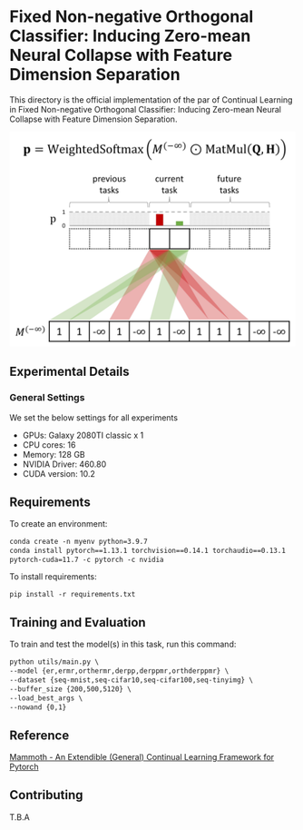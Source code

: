 # Fixed Non-negative Orthogonal Classifier: Inducing Zero-mean Neural Collapse with Feature Dimension Separation

This directory is the official implementation of the par of Continual Learning in Fixed Non-negative Orthogonal Classifier: Inducing Zero-mean Neural Collapse with Feature Dimension Separation.

<img src="figures/fno_contid.jpg" alt="FNO Contid">

## Experimental Details

### General Settings

We set the below settings for all experiments

- GPUs: Galaxy 2080TI classic x 1
- CPU cores: 16
- Memory: 128 GB
- NVIDIA Driver: 460.80
- CUDA version: 10.2


## Requirements

To create an environment:

```setup
conda create -n myenv python=3.9.7
conda install pytorch==1.13.1 torchvision==0.14.1 torchaudio==0.13.1 pytorch-cuda=11.7 -c pytorch -c nvidia
```

To install requirements:

```setup
pip install -r requirements.txt
```

## Training and Evaluation

To train and test the model(s) in this task, run this command:

```
python utils/main.py \
--model {er,ermr,orthermr,derpp,derppmr,orthderppmr} \
--dataset {seq-mnist,seq-cifar10,seq-cifar100,seq-tinyimg} \
--buffer_size {200,500,5120} \
--load_best_args \
--nowand {0,1}
```


## Reference

[Mammoth - An Extendible (General) Continual Learning Framework for Pytorch](https://github.com/aimagelab/mammoth/tree/master)

## Contributing

T.B.A

